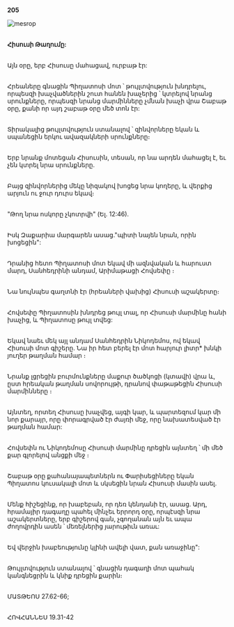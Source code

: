 **205**

![mesrop](https://volamar.ru/audio_video/foto/01/detbible/B426.BMP)

\
**Հիսուսի Թաղումը:**

\
Այն օրը, երբ Հիսուսը մահացավ, ուրբաթ էր:

\
Հրեաները գնացին Պիղատոսի մոտ ՝ թույլտվություն խնդրելու, որպեսզի խաչվածներին շուտ հանեն խաչերից ՝ կտրելով նրանց սրունքները, որպեսզի նրանց մարմինները չմնան խաչի վրա Շաբաթ օրը, քանի որ այդ շաբաթ օրը մեծ տոն էր:

\
Տիրակալից թույլտվություն ստանալով ՝ զինվորները եկան և սպանեցին երկու ավազակների սրունքները։

\
Երբ նրանք մոտեցան Հիսուսին, տեսան, որ նա արդեն մահացել է, եւ չեն կտրել նրա սրունքները.

\
Բայց զինվորներից մեկը նիզակով խոցեց նրա կողերը, և վերքից արյուն ու ջուր դուրս եկավ։

\
"Թող նրա ոսկորը չկոտրվի" (Ել. 12:46).

\
Իսկ Զաքարիա մարգարեն ասաց."պիտի նայեն նրան, որին խոցեցին":

\
Դրանից հետո Պիղատոսի մոտ եկավ մի ազնվական և հարուստ մարդ, Սանհեդրինի անդամ, Արիմաթացի Հովսեփը ։

\
Նա նույնպես գաղտնի էր (հրեաների վախից) Հիսուսի աշակերտը։

\
Հովսեփը Պիղատոսին խնդրեց թույլ տալ, որ Հիսուսի մարմինը հանի խաչից, և Պիղատոսը թույլ տվեց:

\
Եկավ նաեւ մեկ այլ անդամ Սանհեդրին Նիկոդեմոս, ով եկավ Հիսուսի մոտ գիշերը. Նա իր հետ բերել էր մոտ հարյուր լիտր\* խնկի յուղեր թաղման համար ։

\
Նրանք լցրեցին բուրմունքները մաքուր ծածկոցի (կտավի) վրա և, ըստ հրեական թաղման սովորույթի, դրանով փաթաթեցին Հիսուսի մարմինները ։

\
Այնտեղ, որտեղ Հիսուսը խաչվեց, այգի կար, և պարտեզում կար մի նոր քարայր, որը փորագրված էր ժայռի մեջ, որը նախատեսված էր թաղման համար:

\
Հովսեփն ու Նիկոդեմոսը Հիսուսի մարմինը դրեցին այնտեղ ՝ մի մեծ քար գլորելով անցքի մեջ ։

\
Շաբաթ օրը քահանայապետներն ու Փարիսեցիները եկան Պիղատոս կուսակալի մոտ և սկսեցին նրան Հիսուսի մասին ասել.

\
Մենք հիշեցինք, որ խաբեբան, որ դեռ կենդանի էր, ասաց. Արդ, հրամայիր դագաղը պահել մինչեւ երրորդ օրը, որպէսզի նրա աշակերտները, երբ գիշերով գան, չգողանան այն եւ ապա ժողովրդին ասեն ՝ մեռելներից յարութիւն առաւ:

\
Եվ վերջին խաբեությունը կլինի ավելի վատ, քան առաջինը":

\
Թույլտվություն ստանալով ՝ գնացին դագաղի մոտ պահակ կանգնեցրին և կնիք դրեցին քարին։

\
ՄԱՏԹԵՈՍ 27.62-66;

\
ՀՈՎՀԱՆՆԵՍ 19.31-42
